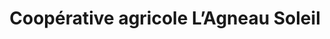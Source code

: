 ---
title: "Coopérative agricole L’Agneau Soleil"
url: /gap/cooperative-agricole-lagneau-soleil/
shop: agraire
---